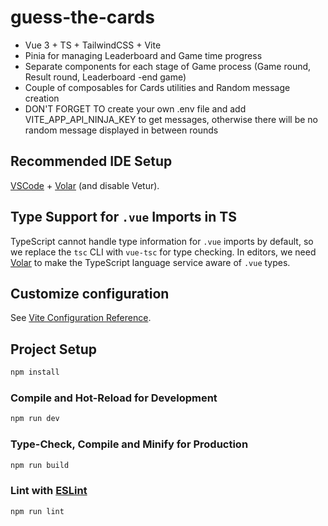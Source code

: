 # guess-the-cards

- Vue 3 + TS + TailwindCSS + Vite
- Pinia for managing Leaderboard and Game time progress
- Separate components for each stage of Game process (Game round, Result round, Leaderboard -end game)
- Couple of composables for Cards utilities and Random message creation
- DON'T FORGET TO create your own .env file and add VITE_APP_API_NINJA_KEY to get messages, otherwise there will be no random message displayed in between rounds

## Recommended IDE Setup

[VSCode](https://code.visualstudio.com/) + [Volar](https://marketplace.visualstudio.com/items?itemName=Vue.volar) (and disable Vetur).

## Type Support for `.vue` Imports in TS

TypeScript cannot handle type information for `.vue` imports by default, so we replace the `tsc` CLI with `vue-tsc` for type checking. In editors, we need [Volar](https://marketplace.visualstudio.com/items?itemName=Vue.volar) to make the TypeScript language service aware of `.vue` types.

## Customize configuration

See [Vite Configuration Reference](https://vite.dev/config/).

## Project Setup

```sh
npm install
```

### Compile and Hot-Reload for Development

```sh
npm run dev
```

### Type-Check, Compile and Minify for Production

```sh
npm run build
```

### Lint with [ESLint](https://eslint.org/)

```sh
npm run lint
```
